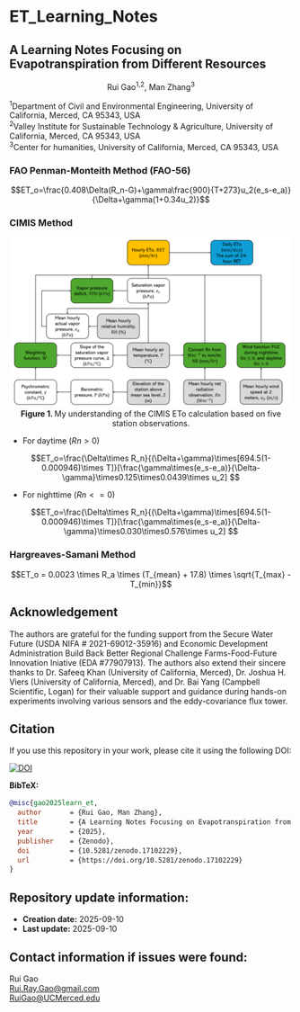# ET_Learning_Notes
## A Learning Notes Focusing on Evapotranspiration from Different Resources
<p align="center">Rui Gao<sup>1,2</sup>, Man Zhang<sup>3</sup></p>
<sup>1</sup>Department of Civil and Environmental Engineering, University of California, Merced, CA 95343, USA<br>
<sup>2</sup>Valley Institute for Sustainable Technology & Agriculture, University of California, Merced, CA 95343, USA<br>
<sup>3</sup>Center for humanities, University of California, Merced, CA 95343, USA<br>

### FAO Penman-Monteith Method (FAO-56)
$$ET_o=\frac{0.408\Delta(R_n-G)+\gamma\frac{900}{T+273}u_2(e_s-e_a)}{\Delta+\gamma(1+0.34u_2)}$$

### CIMIS Method
<p align="center">
  <img src="Figures/CIMIS_ETo.png" alt="ETo Comparison" width="600">
  <br>
  <b>Figure 1. </b>My understanding of the CIMIS ETo calculation based on five station observations.
</p>

- For daytime ($Rn>0$)
  
$$ET_o=\frac{\Delta\times R_n}{(\Delta+\gamma)\times[694.5(1-0.000946)\times T]}[\frac{\gamma\times(e_s-e_a)}{\Delta-\gamma}\times0.125\times0.0439\times u_2] $$

- For nighttime ($Rn<=0$)
  
$$ET_o=\frac{\Delta\times R_n}{(\Delta+\gamma)\times[694.5(1-0.000946)\times T]}[\frac{\gamma\times(e_s-e_a)}{\Delta-\gamma}\times0.030\times0.576\times u_2] $$

### Hargreaves-Samani Method
$$ET_o = 0.0023 \times R_a \times (T_{mean} + 17.8) \times \sqrt{T_{max} - T_{min}}$$


## Acknowledgement
The authors are grateful for the funding support from the Secure Water Future (USDA NIFA # 2021-69012-35916) and Economic Development Administration Build Back Better Regional Challenge Farms-Food-Future Innovation Iniative (EDA #77907913). The authors also extend their sincere thanks to Dr. Safeeq Khan (University of California, Merced), Dr. Joshua H. Viers (University of California, Merced), and Dr. Bai Yang (Campbell Scientific, Logan) for their valuable support and guidance during hands-on experiments involving various sensors and the eddy-covariance flux tower.

## Citation
If you use this repository in your work, please cite it using the following DOI:

[![DOI](https://zenodo.org/badge/DOI/10.5281/zenodo.17102229.svg)](https://doi.org/10.5281/zenodo.17102229)

**BibTeX:**
```bibtex
@misc{gao2025learn_et,
  author       = {Rui Gao, Man Zhang},
  title        = {A Learning Notes Focusing on Evapotranspiration from Different Resources},
  year         = {2025},
  publisher    = {Zenodo},
  doi          = {10.5281/zenodo.17102229},
  url          = {https://doi.org/10.5281/zenodo.17102229}
}
```

## Repository update information:
- **Creation date:** 2025-09-10
- **Last update:** 2025-09-10

## Contact information if issues were found:
Rui Gao<br>
Rui.Ray.Gao@gmail.com<br>
RuiGao@UCMerced.edu
